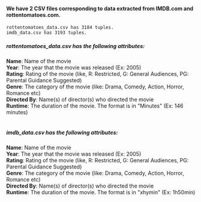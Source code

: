 #### We have 2 CSV files corresponding to data extracted from IMDB.com and rottentomatoes.com.
```
rottentomatoes_data.csv has 3184 tuples.
imdb_data.csv has 3193 tuples.
```

##### rottentomatoes_data.csv has the following attributes: <br />
**Name**: Name of the movie  <br />
**Year**: The year that the movie was released (Ex: 2005)   <br />
**Rating**: Rating of the movie (like, R: Restricted, G: General Audiences, PG: Parental Guidance Suggested)  <br />
**Genre**: The category of the movie (like: Drama, Comedy, Action, Horror, Romance etc)  <br />
**Directed By**: Name(s) of director(s) who directed the movie  <br /> 
**Runtime**: The duration of the movie. The format is in "Minutes" (Ex: 146 minutes)  <br />  <br /> 

##### imdb_data.csv has the following attributes:  <br />
**Name**: Name of the movie  <br />
**Year**: The year that the movie was released (Ex: 2005)   <br />
**Rating**: Rating of the movie (like, R: Restricted, G: General Audiences, PG: Parental Guidance Suggested)  <br />
**Genre**: The category of the movie (like: Drama, Comedy, Action, Horror, Romance etc)  <br />
**Directed By**: Name(s) of director(s) who directed the movie  <br />
**Runtime**: The duration of the movie. The format is in "xhymin" (Ex: 1h50min)   <br />
